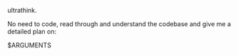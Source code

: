 ultrathink.

No need to code, read through and understand the codebase and give me a detailed plan on:

$ARGUMENTS